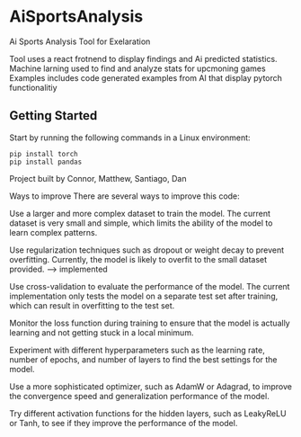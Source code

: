 # AiSportsAnalysis
Ai Sports Analysis Tool for Exelaration

Tool uses a react frotnend to display findings and Ai predicted statistics. Machine larning used to find and analyze stats for upcmoning games
Examples includes code generated examples from AI that display pytorch functionalitiy

## Getting Started
Start by running the following commands in a Linux environment:

```
pip install torch
pip install pandas
```

Project built by Connor, Matthew, Santiago, Dan

Ways to improve 
There are several ways to improve this code:

Use a larger and more complex dataset to train the model. The current dataset is very small and simple, which limits the ability of the model to learn complex patterns.

Use regularization techniques such as dropout or weight decay to prevent overfitting. Currently, the model is likely to overfit to the small dataset provided. --> implemented

Use cross-validation to evaluate the performance of the model. The current implementation only tests the model on a separate test set after training, which can result in overfitting to the test set.

Monitor the loss function during training to ensure that the model is actually learning and not getting stuck in a local minimum.

Experiment with different hyperparameters such as the learning rate, number of epochs, and number of layers to find the best settings for the model.

Use a more sophisticated optimizer, such as AdamW or Adagrad, to improve the convergence speed and generalization performance of the model.

Try different activation functions for the hidden layers, such as LeakyReLU or Tanh, to see if they improve the performance of the model.